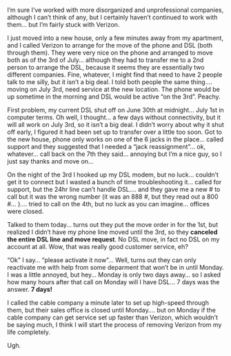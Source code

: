 I&#8217;m sure I&#8217;ve worked with more disorganized and unprofessional companies, although I can&#8217;t think of any, but I certainly haven&#8217;t continued to work with them&#8230; but I&#8217;m fairly stuck with Verizon. 

I just moved into a new house, only a few minutes away from my apartment, and I called Verizon to arrange for the move of the phone and DSL (both through them). They were very nice on the phone and arranged to move both as of the 3rd of July&#8230; although they had to transfer me to a 2nd person to arrange the DSL, because it seems they are essentially two different companies. Fine, whatever, I might find that need to have 2 people talk to me silly, but it isn&#8217;t a big deal. I told both people the same thing&#8230;. moving on July 3rd, need service at the new location. The phone would be up sometime in the morning and DSL would be active &#8220;on the 3rd&#8221;. Peachy.

First problem, my current DSL shut off on June 30th at midnight&#8230; July 1st in computer terms. Oh well, I thought&#8230; a few days without connectivity, but it will all work on July 3rd, so it isn&#8217;t a big deal. I didn&#8217;t worry about why it shut off early, I figured it had been set up to transfer over a little too soon. Got to the new house, phone only works on one of the 6 jacks in the place&#8230; called support and they suggested that I needed a &#8220;jack reassignment&#8221;&#8230; ok, whatever&#8230; call back on the 7th they said&#8230; annoying but I&#8217;m a nice guy, so I just say thanks and move on&#8230;

On the night of the 3rd I hooked up my DSL modem, but no luck&#8230; couldn&#8217;t get it to connect but I wasted a bunch of time troubleshooting it&#8230; called for support, but the 24hr line can&#8217;t handle DSL&#8230;. and they gave me a new # to call but it was the wrong number (it was an 888 #, but they read out a 800 #&#8230; )&#8230;. tried to call on the 4th, but no luck as you can imagine&#8230; offices were closed.

Talked to them today&#8230; turns out they put the move order in for the 1st, but realized I didn&#8217;t have my phone line moved until the 3rd, so they **canceled the entire DSL line and move request**. No DSL move, in fact no DSL on my account at all. Wow, that was really good customer service, eh?

&#8220;Ok&#8221; I say&#8230; &#8220;please activate it now&#8221;&#8230; Well, turns out they can only reactivate me with help from some deparment that won&#8217;t be in until Monday. I was a little annoyed, but hey&#8230; Monday is only two days away&#8230; so I asked how many hours after that call on Monday will I have DSL&#8230; 7 days was the answer. **7 days!**

I called the cable company a minute later to set up high-speed through them, but their sales office is closed until Monday&#8230;. but on Monday if the cable company can get service set up faster than Verizon, which wouldn&#8217;t be saying much, I think I will start the process of removing Verizon from my life completely.

Ugh.